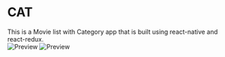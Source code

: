# CAT
This is a Movie list with Category app that is built using react-native and react-redux.
<Br>
![Preview](https://i.ibb.co/vdsV2yG/20210609-032034.jpg)
![Preview](https://i.ibb.co/LnqsRsj/20210609-031716.jpg)
